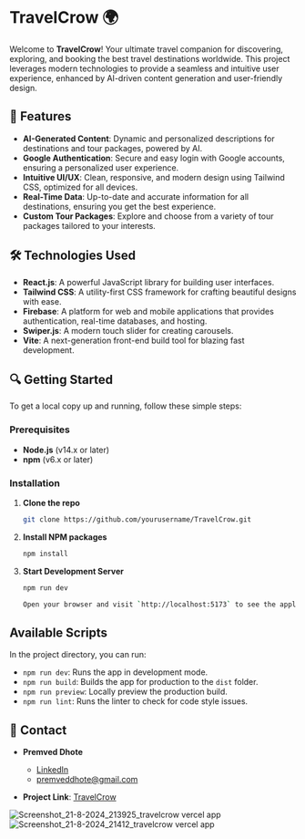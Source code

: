 # TravelCrow 🌍

Welcome to **TravelCrow**! Your ultimate travel companion for discovering, exploring, and booking the best travel destinations worldwide. This project leverages modern technologies to provide a seamless and intuitive user experience, enhanced by AI-driven content generation and user-friendly design.

## 🚀 Features

- **AI-Generated Content**: Dynamic and personalized descriptions for destinations and tour packages, powered by AI.
- **Google Authentication**: Secure and easy login with Google accounts, ensuring a personalized user experience.
- **Intuitive UI/UX**: Clean, responsive, and modern design using Tailwind CSS, optimized for all devices.
- **Real-Time Data**: Up-to-date and accurate information for all destinations, ensuring you get the best experience.
- **Custom Tour Packages**: Explore and choose from a variety of tour packages tailored to your interests.

## 🛠️ Technologies Used

- **React.js**: A powerful JavaScript library for building user interfaces.
- **Tailwind CSS**: A utility-first CSS framework for crafting beautiful designs with ease.
- **Firebase**: A platform for web and mobile applications that provides authentication, real-time databases, and hosting.
- **Swiper.js**: A modern touch slider for creating carousels.
- **Vite**: A next-generation front-end build tool for blazing fast development.


## 🔍 Getting Started

To get a local copy up and running, follow these simple steps:

### Prerequisites

- **Node.js** (v14.x or later)
- **npm** (v6.x or later)

### Installation

1. **Clone the repo**
   ```bash
   git clone https://github.com/yourusername/TravelCrow.git
2. **Install NPM packages**
   ```bash
   npm install
3. **Start Development Server**
   ```bash
   npm run dev

   Open your browser and visit `http://localhost:5173` to see the application.

## Available Scripts

In the project directory, you can run:

- `npm run dev`: Runs the app in development mode.
- `npm run build`: Builds the app for production to the `dist` folder.
- `npm run preview`: Locally preview the production build.
- `npm run lint`: Runs the linter to check for code style issues.

## 📧 Contact

- **Premved Dhote** 
  - [LinkedIn](https://www.linkedin.com/in/premved-dhote) 
  - premveddhote@gmail.com

- **Project Link**: [TravelCrow](https://github.com/PR3MM/TravelCrow)
  
![Screenshot_21-8-2024_213925_travelcrow vercel app](https://github.com/user-attachments/assets/270092fa-e05e-4ffd-90c9-9deebb5dc29c)
![Screenshot_21-8-2024_21412_travelcrow vercel app](https://github.com/user-attachments/assets/e83246ed-ab5b-48bf-bdd7-768c159e1b86)
